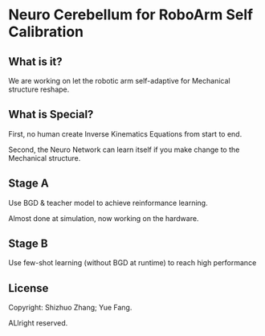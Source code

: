 # Neuro Cerebellum for RoboArm Self Calibration

## What is it?

We are working on let the robotic arm self-adaptive for Mechanical structure reshape.

## What is Special?

First, no human create Inverse Kinematics Equations from start to end.

Second, the Neuro Network can learn itself if you make change to the Mechanical structure.

## Stage A

Use BGD & teacher model to achieve reinformance learning.

Almost done at simulation, now working on the hardware.

## Stage B

Use few-shot learning (without BGD at runtime) to reach high performance

## License

Copyright: Shizhuo Zhang; Yue Fang.

ALlright reserved.